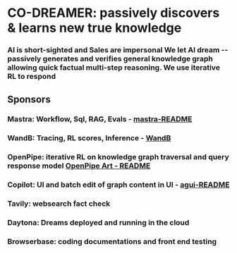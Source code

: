 # CO-DREAMER: passively discovers & learns new true knowledge

### AI is short-sighted and Sales are impersonal We let AI dream -- passively generates and verifies general knowledge graph allowing quick factual multi-step reasoning. We use iterative RL to respond

## Sponsors

### Mastra: Workflow, Sql, RAG, Evals - [mastra-README](./mastra/README.md)

### WandB: Tracing, RL scores, Inference - [WandB](./WANDB_WEAVE.md)

### OpenPipe: iterative RL on knowledge graph traversal and query response model [OpenPipe Art - README](./ART_RL.md)

### Copilot: UI and batch edit of graph content in UI - [agui-README](./codreamer-agui/README.md)

### Tavily: websearch fact check

### Daytona: Dreams deployed and running in the cloud

### Browserbase: coding documentations and front end testing

##
